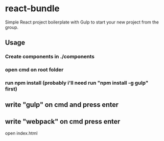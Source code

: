 # react-bundle
Simple React project boilerplate with Gulp to start your new project from the group.

## Usage

### Create components in ./components

### open cmd on root folder

### run npm install (probably i'll need run "npm install -g gulp" first)

## write "gulp" on cmd and press enter

## write "webpack" on cmd press enter

open index.html
